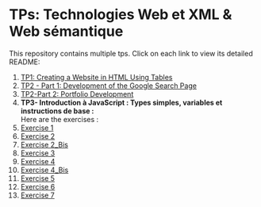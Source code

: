# TPs: Technologies Web et XML & Web sémantique
This repository contains multiple tps. Click on each link to view its detailed README:
1. [TP1:  Creating a Website in HTML Using Tables](./Tp1/readme.md)
2. [TP2 - Part 1: Development of the Google Search Page](./Tp2-pageGoogle/readme.md)
3. [TP2-Part 2: Portfolio Development ](./Tp2/readme.md)
4. **TP3- Introduction à JavaScript : Types simples, variables et instructions de base :**  
Here are the exercises :  
1. [Exercise 1](./tp3/readme1.md)
2. [Exercise 2](./tp3/redame2.md)
3. [Exercise 2_Bis](./tp3/readme2_bis.md)
4. [Exercise 3](./tp3/readme3.md)
5. [Exercise 4](./tp3/readme4.md)
6. [Exercise 4_Bis](./tp3/readme4_bis.md)
7. [Exercise 5](./tp3/readme5.md)
8. [Exercise 6](./tp3/readme6.md)
9. [Exercise 7](./tp3/readme7.md)

